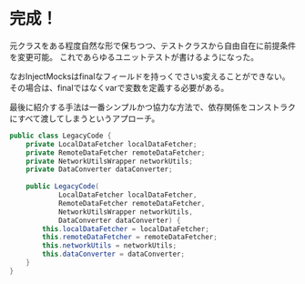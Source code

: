 # 完成！

元クラスをある程度自然な形で保ちつつ、テストクラスから自由自在に前提条件を変更可能。
これであらゆるユニットテストが書けるようになった。

なおInjectMocksはfinalなフィールドを持っくでさいs変えることができない。
その場合は、finalではなくvarで変数を定義する必要がある。

最後に紹介する手法は一番シンプルかつ協力な方法で、依存関係をコンストラクにすべて渡してしまうというアプローチ。

```java
public class LegacyCode {
    private LocalDataFetcher localDataFetcher;
    private RemoteDataFetcher remoteDataFetcher;
    private NetworkUtilsWrapper networkUtils;
    private DataConverter dataConverter;
    
    public LegacyCode(
            LocalDataFetcher localDataFetcher,
            RemoteDataFetcher remoteDataFetcher,
            NetworkUtilsWrapper networkUtils,
            DataConverter dataConverter) {
        this.localDataFetcher = localDataFetcher;
        this.remoteDataFetcher = remoteDataFetcher;
        this.networkUtils = networkUtils;
        this.dataConverter = dataConverter;
    }
}

```